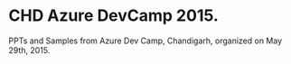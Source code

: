 # CHD Azure DevCamp 2015.
PPTs and Samples from Azure Dev Camp, Chandigarh, organized on May 29th, 2015.

